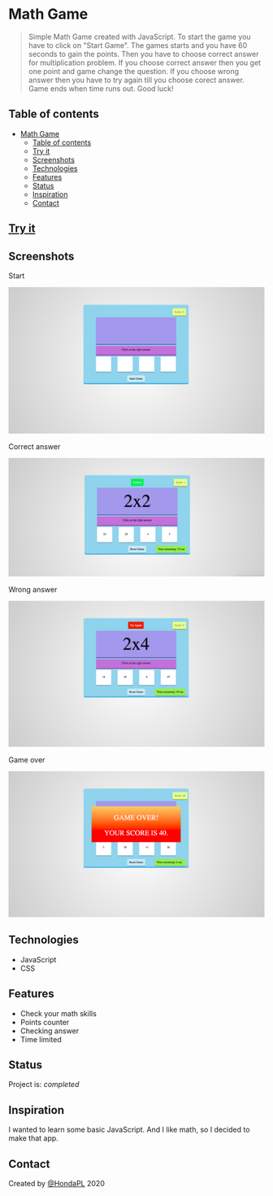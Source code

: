 # Math Game
> Simple Math Game created with JavaScript. To start the game you have to click on "Start Game". The games starts and you have 60 seconds to gain the points. Then you have to choose correct answer for multiplication problem. If you choose correct answer then you get one point and game change the question. If you choose wrong answer then you have to try again till you choose corect answer. Game ends when time runs out. Good luck!

## Table of contents
- [Math Game](#math-game)
  - [Table of contents](#table-of-contents)
  - [Try it](#try-it)
  - [Screenshots](#screenshots)
  - [Technologies](#technologies)
  - [Features](#features)
  - [Status](#status)
  - [Inspiration](#inspiration)
  - [Contact](#contact)

## [Try it](https://hacia.students.wmi.amu.edu.pl/projects/2.math_game/index.html)

## Screenshots

Start

![Example screenshot](images/start.png)

Correct answer

![Example screenshot](images/rightAnswer.png)

Wrong answer

![Example screenshot](images/wrongAnswer.png)

Game over

![Example screenshot](images/go.png)


## Technologies
* JavaScript 
* CSS

## Features
* Check your math skills
* Points counter
* Checking answer
* Time limited

## Status
Project is: _completed_

## Inspiration
I wanted to learn some basic JavaScript. And I like math, so I decided to make that app.

## Contact
Created by [@HondaPL](https://hacia.students.wmi.amu.edu.pl/) 2020

